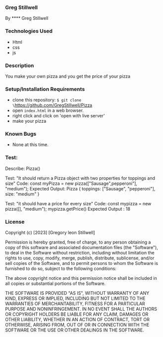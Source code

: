 ### Greg Stillwell

By ****
Greg Stillwell

### Technologies Used
- Html
- css
- js

### Description
You make your own pizza and you get  the price of your pizza 

### Setup/Installation Requirements
- clone this repository: `$ git clone \`https://github.com/GregStillwell/Pizza
- open `index.html` in a web browser.
- right click and click on 'open with live server'
- make your pizza

### Known Bugs
- None at this time.

### Test:

Describe: Pizza()

Test: "It should return a Pizza object with two properties for toppings and size"
Code: const myPizza = new pizza(["Sausage",pepperoni"], "medium");
Expected Output: Pizza { toppings: ["Sausage", "pepperoni"], size: "medium" }

Test: "it should have a price for every size"
Code: const mypizza = new pizza([], "medium"); mypizza.getPrice()
Expected Output : 18


### License

Copyright (c) [2023] [Gregory leon Stillwell]

Permission is hereby granted, free of charge, to any person obtaining a copy of this software and associated documentation files (the "Software"), to deal in the Software without restriction, including without limitation the rights to use, copy, modify, merge, publish, distribute, sublicense, and/or sell copies of the Software, and to permit persons to whom the Software is furnished to do so, subject to the following conditions:

The above copyright notice and this permission notice shall be included in all copies or substantial portions of the Software.

THE SOFTWARE IS PROVIDED "AS IS", WITHOUT WARRANTY OF ANY KIND, EXPRESS OR IMPLIED, INCLUDING BUT NOT LIMITED TO THE WARRANTIES OF MERCHANTABILITY, FITNESS FOR A PARTICULAR PURPOSE AND NONINFRINGEMENT. IN NO EVENT SHALL THE AUTHORS OR COPYRIGHT HOLDERS BE LIABLE FOR ANY CLAIM, DAMAGES OR OTHER LIABILITY, WHETHER IN AN ACTION OF CONTRACT, TORT OR OTHERWISE, ARISING FROM, OUT OF OR IN CONNECTION WITH THE SOFTWARE OR THE USE OR OTHER DEALINGS IN THE SOFTWARE.